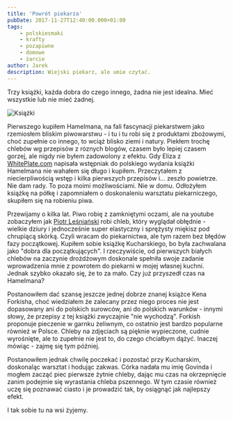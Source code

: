 ```yaml
---
title: 'Powrót piekarza'
pubDate: 2017-11-27T12:40:00.000+01:00
tags:
    - polskiesmaki
    - krafty
    - pozapiwne
    - domowe
    - żarcie
author: Jarek
description: Wiejski piekarz, ale umie czytać.
---
```


Trzy książki, każda dobra do czego innego, żadna nie jest idealna. Mieć wszystkie lub nie mieć żadnej.

![Książki](https://1.bp.blogspot.com/-C2gQOmngxEk/WhlwHhIesTI/AAAAAAAAFqw/fvf3ovzraDMZiS4UBVCqCaRrET-aGSVsACKgBGAs/s800/IMG_0192.JPG)

Pierwszego kupiłem Hamelmana, na fali fascynacji piekarstwem jako rzemiosłem bliskim piwowarstwu - i tu i tu robi się z produktami zbożowymi, choć zupełnie co innego, to wciąż blisko ziemi i natury. Piekłem trochę chlebów wg przepisów z róznych blogów, czasem było lepiej czasem gorzej, ale nigdy nie byłem zadowolony z efektu. Gdy Eliza z [WhitePlate.com](http://whiteplate.com/) napisała wstępniak do polskiego wydania książki Hamelmana nie wahałem się długo i kupiłem. Przeczytałem z niecierpliwością wstęp i kilka pierwszych przepisów i... zeszło powietrze. Nie dam rady. To poza moimi możliwościami. Nie w domu. Odłożyłem książkę na półkę i zapomniałem o doskonaleniu warsztatu piekarniczego, skupiłem się na robieniu piwa.

Przewijamy o kilka lat. Piwo robię z zamkniętymi oczami, ale na youtube zobaczyłem jak [Piotr Leśniański](https://www.youtube.com/user/ccookk666) robi chleb, który wyglądał obłędnie - wielkie dziury i jednocześnie super elastyczny i sprężysty miękisz pod chrupiącą skórką. Czyli wracam do piekarnictwa, ale tym razem bez błędów fazy początkowej. Kupiłem sobie książkę Kucharskiego, bo była zachwalana jako "dobra dla początkujących". I rzeczywiście, od pierwszych białych chlebów na zaczynie drożdżowym doskonale spełniła swoje zadanie wprowadzenia mnie z powrotem do piekarni w mojej własnej kuchni. Jednak szybko okazało się, że to za mało. Czy już przyszedł czas na Hamelmana?

Postanowiłem dać szansę jeszcze jednej dobrze znanej książce Kena Forkisha, choć wiedziałem że zalecany przez niego proces nie jest dopasowany ani do polskich surowców, ani do polskich warunków - innymi słowy, że przepisy z tej książki zwyczajnie "nie wychodzą". Forkish proponuje pieczenie w garnku żeliwnym, co ostatnio jest bardzo popularne również w Polsce. Chleby na zdjęciach są pięknie wypieczone, cudnie wyrośnięte, ale to zupełnie nie jest to, do czego chciałbym dążyć. Inaczej mówiąc - zajmę się tym później.

Postanowiłem jednak chwilę poczekać i pozostać przy Kucharskim, doskonaląc warsztat i hodując zakwas. Córka nadała mu imię Govinda i mogłem zacząć piec pierwsze żytnie chleby, dając mu czas na okrzepnięcie zanim podejmie się wyrastania chleba pszennego. W tym czasie również uczę się poznawać ciasto i je prowadzić tak, by osiągnąć jak najlepszy efekt.

I tak sobie tu na wsi żyjemy.
